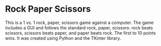 # Rock Paper Scissors

This is a 1 vs. 1 rock, paper, scissors game against a computer. The game includes a GUI and follows the standard rock, paper, scissors: rock beats scissors, scissors beats paper, and paper beats rock. The first to 10 points wins. It was created using Python and the TKinter library. 

